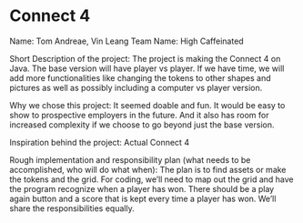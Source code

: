 # Connect 4

Name: Tom Andreae, Vin Leang
Team Name: High Caffeinated

Short Description of the project:
The project is making the Connect 4 on Java. The base version will have player vs player. If we have time, we will add more functionalities like changing the tokens to other shapes and pictures as well as possibly including a computer vs player version.

Why we chose this project:
It seemed doable and fun. It would be easy to show to prospective employers in the future. And it also has room for increased complexity if we choose to go beyond just the base version.

Inspiration behind the project:
Actual Connect 4

Rough implementation and responsibility plan (what needs to be accomplished, who will do what when):
The plan is to find assets or make the tokens and the grid. For coding, we’ll need to map out the grid and have the program recognize when a player has won. There should be a play again button and a score that is kept every time a player has won. We’ll share the responsibilities equally.



